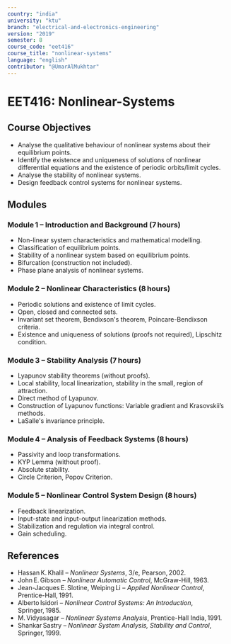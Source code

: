 ```yaml
---
country: "india"
university: "ktu"
branch: "electrical-and-electronics-engineering"
version: "2019"
semester: 8
course_code: "eet416"
course_title: "nonlinear-systems"
language: "english"
contributor: "@UmarAlMukhtar"
---
```


# EET416: Nonlinear-Systems  

## Course Objectives  
- Analyse the qualitative behaviour of nonlinear systems about their equilibrium points.  
- Identify the existence and uniqueness of solutions of nonlinear differential equations and the existence of periodic orbits/limit cycles.  
- Analyse the stability of nonlinear systems.  
- Design feedback control systems for nonlinear systems.  

## Modules  

### Module 1 – Introduction and Background (7 hours)  
- Non-linear system characteristics and mathematical modelling.  
- Classification of equilibrium points.  
- Stability of a nonlinear system based on equilibrium points.  
- Bifurcation (construction not included).  
- Phase plane analysis of nonlinear systems.  

### Module 2 – Nonlinear Characteristics (8 hours)  
- Periodic solutions and existence of limit cycles.  
- Open, closed and connected sets.  
- Invariant set theorem, Bendixson's theorem, Poincare-Bendixson criteria.  
- Existence and uniqueness of solutions (proofs not required), Lipschitz condition.  

### Module 3 – Stability Analysis (7 hours)  
- Lyapunov stability theorems (without proofs).  
- Local stability, local linearization, stability in the small, region of attraction.  
- Direct method of Lyapunov.  
- Construction of Lyapunov functions: Variable gradient and Krasovskii’s methods.  
- LaSalle's invariance principle.  

### Module 4 – Analysis of Feedback Systems (8 hours)  
- Passivity and loop transformations.  
- KYP Lemma (without proof).  
- Absolute stability.  
- Circle Criterion, Popov Criterion.  

### Module 5 – Nonlinear Control System Design (8 hours)  
- Feedback linearization.  
- Input-state and input-output linearization methods.  
- Stabilization and regulation via integral control.  
- Gain scheduling.  

## References  
- Hassan K. Khalil – *Nonlinear Systems*, 3/e, Pearson, 2002.  
- John E. Gibson – *Nonlinear Automatic Control*, McGraw-Hill, 1963.  
- Jean-Jacques E. Slotine, Weiping Li – *Applied Nonlinear Control*, Prentice-Hall, 1991.  
- Alberto Isidori – *Nonlinear Control Systems: An Introduction*, Springer, 1985.  
- M. Vidyasagar – *Nonlinear Systems Analysis*, Prentice-Hall India, 1991.  
- Shankar Sastry – *Nonlinear System Analysis, Stability and Control*, Springer, 1999.  
